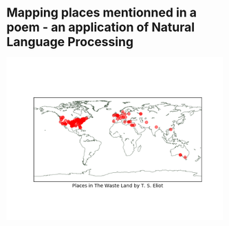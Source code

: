 # Mapping places mentionned in a poem - an application of Natural Language Processing

<p align="center">
  <img src="MapOfPlaces.png">
</p>


